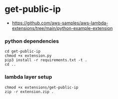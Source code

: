 # get-public-ip

 - https://github.com/aws-samples/aws-lambda-extensions/tree/main/python-example-extension

### python dependencies

```
cd get-public-ip
chmod +x extension.py
pip3 install -r requirements.txt -t .
cd ..
```

### lambda layer setup

```
chmod +x extensions/get-public-ip
zip -r extension.zip .
```
